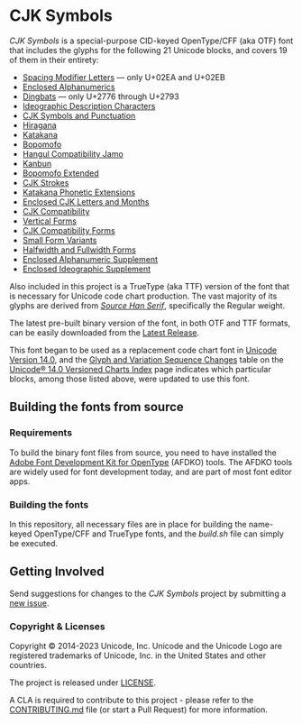 # CJK Symbols

*CJK Symbols* is a special-purpose CID-keyed OpenType/CFF (aka OTF) font that includes the glyphs for the following 21 Unicode blocks, and covers 19 of them in their entirety:

* [Spacing Modifier Letters](https://www.unicode.org/charts/PDF/U02B0.pdf) &mdash; only U+02EA and U+02EB
* [Enclosed Alphanumerics](https://unicode.org/charts/PDF/U2460.pdf)
* [Dingbats](https://unicode.org/charts/PDF/U2700.pdf) &mdash; only U+2776 through U+2793
* [Ideographic Description Characters](https://unicode.org/charts/PDF/U2FF0.pdf)
* [CJK Symbols and Punctuation](https://unicode.org/charts/PDF/U3000.pdf)
* [Hiragana](https://unicode.org/charts/PDF/U3040.pdf)
* [Katakana](https://unicode.org/charts/PDF/U30A0.pdf)
* [Bopomofo](https://unicode.org/charts/PDF/U3100.pdf)
* [Hangul Compatibility Jamo](https://unicode.org/charts/PDF/U3130.pdf)
* [Kanbun](https://unicode.org/charts/PDF/U3190.pdf)
* [Bopomofo Extended](https://unicode.org/charts/PDF/U31A0.pdf)
* [CJK Strokes](https://unicode.org/charts/PDF/U31C0.pdf)
* [Katakana Phonetic Extensions](https://unicode.org/charts/PDF/U31F0.pdf)
* [Enclosed CJK Letters and Months](https://unicode.org/charts/PDF/U3200.pdf)
* [CJK Compatibility](https://unicode.org/charts/PDF/U3300.pdf)
* [Vertical Forms](https://unicode.org/charts/PDF/UFE10.pdf)
* [CJK Compatibility Forms](https://unicode.org/charts/PDF/UFE30.pdf)
* [Small Form Variants](https://unicode.org/charts/PDF/UFE50.pdf)
* [Halfwidth and Fullwidth Forms](https://unicode.org/charts/PDF/UFF00.pdf)
* [Enclosed Alphanumeric Supplement](https://unicode.org/charts/PDF/U1F100.pdf)
* [Enclosed Ideographic Supplement](https://unicode.org/charts/PDF/U1F200.pdf)

Also included in this project is a TrueType (aka TTF) version of the font that is necessary for Unicode code chart production. The vast majority of its glyphs are derived from [*Source Han Serif*](https://github.com/adobe-fonts/source-han-serif/), specifically the Regular weight.

The latest pre-built binary version of the font, in both OTF and TTF formats, can be easily downloaded from the [Latest Release](https://github.com/unicode-org/cjk-symbols/releases/latest/).

This font began to be used as a replacement code chart font in [Unicode Version 14.0](https://www.unicode.org/versions/Unicode14.0.0/), and the [Glyph and Variation Sequence Changes](https://www.unicode.org/charts/PDF/Unicode-14.0/#GlyphChanges) table on the [Unicode® 14.0 Versioned Charts Index](https://www.unicode.org/charts/PDF/Unicode-14.0/) page indicates which particular blocks, among those listed above, were updated to use this font.

## Building the fonts from source

### Requirements

To build the binary font files from source, you need to have installed the [Adobe Font Development Kit for OpenType](https://github.com/adobe-type-tools/afdko/) (AFDKO) tools. The AFDKO tools are widely used for font development today, and are part of most font editor apps.

### Building the fonts

In this repository, all necessary files are in place for building the name-keyed OpenType/CFF and TrueType fonts, and the *build.sh* file can simply be executed.

## Getting Involved

Send suggestions for changes to the *CJK Symbols* project by submitting a [new issue](https://github.com/unicode-org/cjk-symbols/issues/new).

### Copyright & Licenses

Copyright © 2014-2023 Unicode, Inc. Unicode and the Unicode Logo are registered trademarks of Unicode, Inc. in the United States and other countries.

The project is released under [LICENSE](./LICENSE).

A CLA is required to contribute to this project - please refer to the [CONTRIBUTING.md](https://github.com/unicode-org/.github/blob/main/.github/CONTRIBUTING.md) file (or start a Pull Request) for more information.


